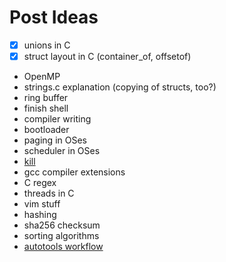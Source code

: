 # Post Ideas
- [x] unions in C
- [x] struct layout in C (container_of, offsetof)

- OpenMP
- strings.c explanation (copying of structs, too?)
- ring buffer
- finish shell
- compiler writing
- bootloader
- paging in OSes
- scheduler in OSes
- [kill](http://www.csl.mtu.edu/cs4411.ck/www/NOTES/signal/kill.html)
- gcc compiler extensions
- C regex
- threads in C
- vim stuff
- hashing
- sha256 checksum
- sorting algorithms
- [autotools workflow](https://thoughtbot.com/blog/the-magic-behind-configure-make-make-install)
